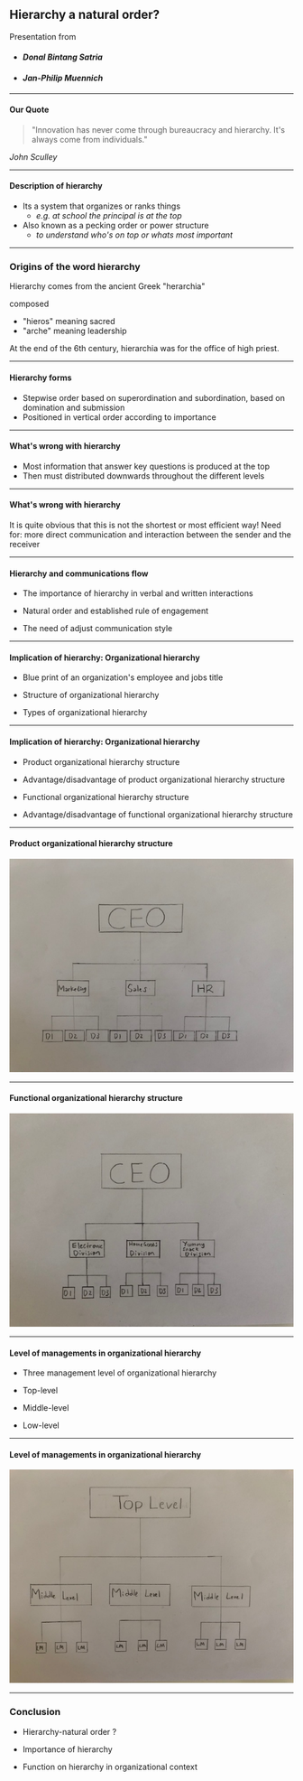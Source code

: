 ## Hierarchy a natural order?

Presentation from

- #### _Donal Bintang Satria_

- #### _Jan-Philip Muennich_

---

#### Our Quote

> "Innovation has never come through bureaucracy and hierarchy. It's always come from individuals."

_John Sculley_

---

#### Description of hierarchy

- Its a system that organizes or ranks things
  - _e.g. at school the principal is at the top_
- Also known as a pecking order or power structure
  - _to understand who's on top or whats most important_

---

### Origins of the word hierarchy

Hierarchy comes from the ancient Greek "herarchia"

composed

- "hieros" meaning sacred
- "arche" meaning leadership

At the end of the 6th century, hierarchia was for the office of high priest.

---

#### Hierarchy forms

- Stepwise order based on superordination and subordination,
  based on domination and submission
- Positioned in vertical order according to importance

---

#### What's wrong with hierarchy

- Most information that answer key questions is produced at the top
- Then must distributed downwards throughout the different levels

---

#### What's wrong with hierarchy

It is quite obvious that this is not the shortest or most efficient way!
Need for:
more direct communication and interaction between the sender and the receiver

---

#### Hierarchy and communications flow

- The importance of hierarchy in verbal and written interactions

- Natural order and established rule of engagement

- The need of adjust communication style

---

#### Implication of hierarchy: Organizational hierarchy

- Blue print of an organization's employee and jobs title

- Structure of organizational hierarchy

- Types of organizational hierarchy

---

#### Implication of hierarchy: Organizational hierarchy

- Product organizational hierarchy structure

- Advantage/disadvantage of product organizational hierarchy structure

- Functional organizational hierarchy structure

- Advantage/disadvantage of functional organizational hierarchy structure

---

#### Product organizational hierarchy structure

![Product organizational hierarchy structure](Product.JPG)

---

#### Functional organizational hierarchy structure

![Functional hierarchy structure](Functional.JPG)

---

#### Level of managements in organizational hierarchy

- Three management level of organizational hierarchy

- Top-level

- Middle-level

- Low-level

---

#### Level of managements in organizational hierarchy

![Level of management in organizational hierarchy](Management.JPG)

---

### Conclusion

- Hierarchy-natural order ?

- Importance of hierarchy

- Function on hierarchy in organizational context
